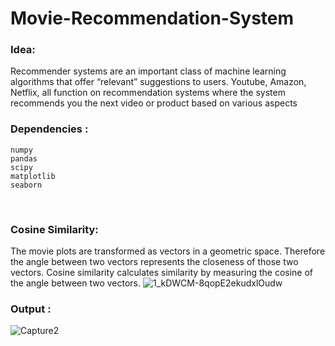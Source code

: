# Movie-Recommendation-System
### Idea:
Recommender systems are an important class of machine learning algorithms that offer “relevant” suggestions to users. Youtube, Amazon, Netflix, all function on recommendation systems where the system recommends you the next video or product based on various aspects

### Dependencies :
  ```
  numpy
  pandas
  scipy
  matplotlib
  seaborn
  ```
 <br>

### Cosine Similarity:
The movie plots are transformed as vectors in a geometric space. Therefore the angle between two vectors represents the closeness of those two vectors. Cosine similarity calculates similarity by measuring the cosine of the angle between two vectors.
![1_kDWCM-8qopE2ekudxlOudw](https://user-images.githubusercontent.com/64474195/100196723-4c911400-2f1f-11eb-8a51-c94d893e258a.png)


 
 ### Output :
 ![Capture2](https://user-images.githubusercontent.com/64474195/100197256-156f3280-2f20-11eb-9929-29aba99a3e83.JPG)
